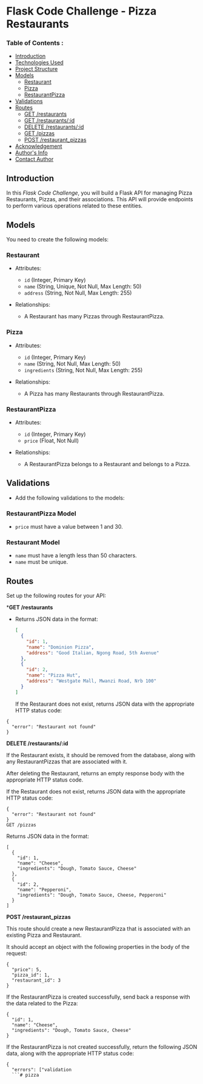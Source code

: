 # Flask Code Challenge - Pizza Restaurants

###  Table of Contents :

- [Introduction](#introduction)
- [Technologies Used](#technologies_used)
- [Project Structure](#project_structure)
- [Models](#models)
  - [Restaurant](#restaurant)
  - [Pizza](#pizza)
  - [RestaurantPizza](#restaurantpizza)
- [Validations](#validations)
- [Routes](#routes)
  - [GET /restaurants](#get-restaurants)
  - [GET /restaurants/:id](#get-restaurantsid)
  - [DELETE /restaurants/:id](#delete-restaurantsid)
  - [GET /pizzas](#get-pizzas)
  - [POST /restaurant_pizzas](#post-restaurant_pizzas)
- [Acknowledgement](#acknowledgement)
- [Author's Info](#authors_info)
- [Contact Author](#contact)
  

## Introduction

In this *Flask Code Challenge*, you will build a Flask API for managing Pizza Restaurants, Pizzas, and their associations. This API will provide endpoints to perform various operations related to these entities.

## Models

You need to create the following models:

### Restaurant

- Attributes:
  - `id` (Integer, Primary Key)
  - `name` (String, Unique, Not Null, Max Length: 50)
  - `address` (String, Not Null, Max Length: 255)

- Relationships:
  - A Restaurant has many Pizzas through RestaurantPizza.

### Pizza

- Attributes:
  - `id` (Integer, Primary Key)
  - `name` (String, Not Null, Max Length: 50)
  - `ingredients` (String, Not Null, Max Length: 255)

- Relationships:
  - A Pizza has many Restaurants through RestaurantPizza.

### RestaurantPizza

- Attributes:
  - `id` (Integer, Primary Key)
  - `price` (Float, Not Null)

- Relationships:
  - A RestaurantPizza belongs to a Restaurant and belongs to a Pizza.

## Validations

- Add the following validations to the models:

### RestaurantPizza Model

- `price` must have a value between 1 and 30.

### Restaurant Model

- `name` must have a length less than 50 characters.
- `name` must be unique.

## Routes

Set up the following routes for your API:

***GET /restaurants**

- Returns JSON data in the format:
  ```json
  [
    {
      "id": 1,
      "name": "Dominion Pizza",
      "address": "Good Italian, Ngong Road, 5th Avenue"
    },
    {
      "id": 2,
      "name": "Pizza Hut",
      "address": "Westgate Mall, Mwanzi Road, Nrb 100"
    }
  ]
  ```
  If the Restaurant does not exist, returns JSON data with the appropriate HTTP status code:

```
{
  "error": "Restaurant not found"
}
```
**DELETE /restaurants/:id**

If the Restaurant exists, it should be removed from the database, along with any RestaurantPizzas that are associated with it.

After deleting the Restaurant, returns an empty response body with the appropriate HTTP status code.

If the Restaurant does not exist, returns JSON data with the appropriate HTTP status code:
```
{
  "error": "Restaurant not found"
}
GET /pizzas
```
Returns JSON data in the format:
```
[
  {
    "id": 1,
    "name": "Cheese",
    "ingredients": "Dough, Tomato Sauce, Cheese"
  },
  {
    "id": 2,
    "name": "Pepperoni",
    "ingredients": "Dough, Tomato Sauce, Cheese, Pepperoni"
  }
]
```
**POST /restaurant_pizzas**

This route should create a new RestaurantPizza that is associated with an existing Pizza and Restaurant.

It should accept an object with the following properties in the body of the request:
```
{
  "price": 5,
  "pizza_id": 1,
  "restaurant_id": 3
}
```
If the RestaurantPizza is created successfully, send back a response with the data related to the Pizza:
```
{
  "id": 1,
  "name": "Cheese",
  "ingredients": "Dough, Tomato Sauce, Cheese"
}
```
If the RestaurantPizza is not created successfully, return the following JSON data, along with the appropriate HTTP status code:
```
{
  "errors": ["validation
  ```# pizza
